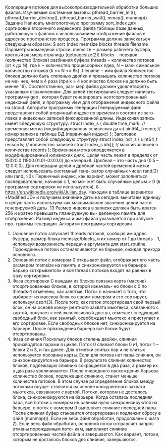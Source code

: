 Кооперация потоков для высокопроизводительной обработки больших файлов.
Изучаемые системные вызовы: pthread_barrier_init(), pthread_barrier_destroy(),
pthread_barrier_wait(), mmap(), munmap().
Задание
Написать многопоточную программу sort_index для сортировки вторичного индексного
файла таблицы базы данных, работающую с файлом с использованием отображение файлов в
адресное пространство процесса. Программа должна запускаться следующим образом:
$ sort_index memsize blocks threads filenаme
Параметры командной строки:
memsize ‒ размер рабочего буфера, кратный размеру страницы (getpagesize(2))
blocks ‒ порядок (количество блоков) разбиения буфера
threads ‒ количество потоков (от k до N), где k ‒ количество процессорных ядер, N ‒ мак-
симальное количество потоков (k <= N <= 8k).
filenаme ‒ имя файла
Количество блоков должно быть степенью двойки и превышать количество потоков не ме-
нее, чем в 4 раза (при k = 4 количество блоков не должно быть менее 16). Соответственно, раз-
мер файла должен удовлетворять указанным ограничениям.
Для целей тестирования следует написать программу gen , которая будет генерировать
неотсортированный индексный файл, и программу view для отображения индексного файла на
stdout.
Алгоритм программы генерации
Генерируемый файл представляет собой вторичный индекс по времени и состоит из заго-
ловка и индексных записей фиксированной длины.
Индексная запись имеет следующую структуру:
struct index_s {
double
 time_mark; // временная метка (модифицированная юлианская дата)
uint64_t recno;
 // номер записи в таблице БД (первичный индекс)
};
Заголовок представляет собой следующую структуру
struct index_hdr_s {
uint64_t
 recsords; // количество записей
struct index_s idx[];
 // массив записей в количестве records
};
Временная метка определяется в модифицированный юлианских днях. Целая часть лежит
в пределах от 15020.0 (1900.01.01-0:0:0.0) до «вчера»8. Дробная – это часть дня (0.5 – 12:0:0.0).
Для генерации целой и дробной частей временной метки следует использовать системный гене-
ратор случайных чисел rand(3) или rand_r(3).
Первичный индекс, как вариант, может заполняться последовательно, начиная с 1, но мо-
жет быть случайным целым > 0 (в программе сортировки не используется).
8
https://en.wikipedia.org/wiki/Julian_day. Находим в таблице вариантов «Modified JD» и получаем значение
даты на сегодня. вычитаем единицу и целую часть используем как максимальное значение целой части
генерируемой даты.
13
Размер индекса в записях должен быть кратен 256 и кратно превышать планируемую вы-
деленную память для отображения. Размер индекса и имя файла указывается при запуске про-
граммы генерации.
Алгоритм программы сортировки
1) Основной поток запускает threads потоков, сообщая им адрес буфера, размер блока
memsize/blocks, и их номер от 1 до threads - 1, используя возможность передачи аргумента для
start_routine. Порожденные потоки останавливаются на барьере, ожидая прихода основного.
2) Основной поток c номером 0 открывает файл, отображает его часть размером memsize на
память и синхронизируется на барьере. Барьер «открывается» и все threads потоков входят на
равных в фазу сортировки.
3) Фаза сортировки
С каждым из блоков связана карта (массив) отсортированных блоков, в которой изначаль-
но блоки с 0 по threads-1 отмечены, как занятые.
Поток n начинает с того, что выбирает из массива блок со своим номером и его сортирует,
используя qsort(3). После того, как поток отсортировал свой первый блок, он на основе конку-
рентного захвата мьютекса, связанного с картой, получает к ней эксклюзивный доступ, отмечает
следующий свободный блок, как занятый, освобождает мьютекс и приступает к его сортировке.
Если свободных блоков нет, синхронизируется на барьере. После прохождения барьера все
блоки будут отсортированы.
4) Фаза слияния
Поскольку блоков степень двойки, слияния производятся парами в цикле.
Поток 0 сливает блоки 0 и1, поток 1 ‒ блоки 2 и 3, и так далее.
Для отметки слитых пар и не слитых используется половина карты. Если для потока нет
пары слияния, он синхронизируется на барьере.
В результате слияния количество блоков, подлежащих слиянию сокращается в два раза, а
размер их в два раза увеличивается.
После очередного прохождения барьера количество блоков, подлежащих слиянию, станет
меньше количества потоков. В этом случае распределение блоков между потоками осуще-
ствляется на основе конкурентного захвата мьютекса, связанного с картой. Потоки, котором не
досталось блока, синхронизируются на барьере.
Когда осталась последняя пара, все потоки с номером не равным нулю синхронизируются
на барьере, о поток с номером 0 выполняет слияние последней пары.
После слияния буфер становится отсортирован и подлежит сбросу в файл (munmap()).
Если не весь файл обработан, продолжаем с шага 2).
Если весь файл обработан, основной поток отправляет запрос отмены порожденным пото-
кам, выполняет слияние отсортированных частей файла и завершается.
Как вариант, потоки, которым не досталось блоков для слияния, завершаются.
